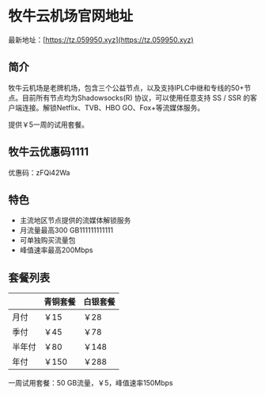 # 牧牛云机场官网地址

最新地址：[https://tz.059950.xyz](https://tz.059950.xyz)

## 简介

牧牛云机场是老牌机场，包含三个公益节点，以及支持IPLC中继和专线的50+节点。目前所有节点均为Shadowsocks(R) 协议，可以使用任意支持 SS / SSR 的客户端连接。解锁Netflix、TVB、HBO GO、Fox+等流媒体服务。

提供￥5一周的试用套餐。

## 牧牛云优惠码1111

优惠码：zFQi42Wa

## 特色

* 主流地区节点提供的流媒体解锁服务
* 月流量最高300 GB111111111111
* 可单独购买流量包
* 峰值速率最高200Mbps

## 套餐列表

||青铜套餐|白银套餐|
|----|----|----|
|月付|￥15|￥28|
|季付|￥45|￥78|
|半年付|￥80|￥148|
|年付|￥150|￥288|

一周试用套餐：50 GB流量，￥5，峰值速率150Mbps



